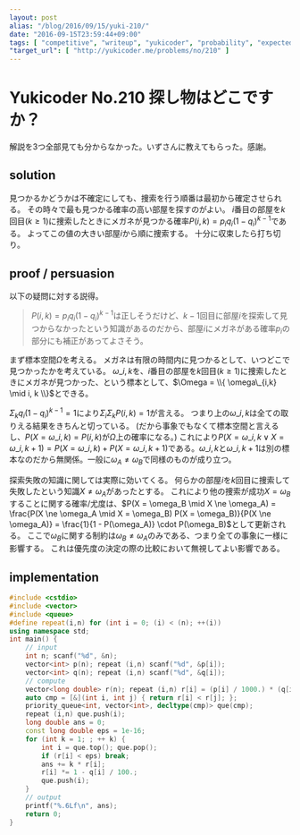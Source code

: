 ```yaml
---
layout: post
alias: "/blog/2016/09/15/yuki-210/"
date: "2016-09-15T23:59:44+09:00"
tags: [ "competitive", "writeup", "yukicoder", "probability", "expected-value" ]
"target_url": [ "http://yukicoder.me/problems/no/210" ]
---
```


# Yukicoder No.210 探し物はどこですか？

解説を$3$つ全部見ても分からなかった。いずさんに教えてもらった。感謝。

## solution

見つかるかどうかは不確定にしても、捜索を行う順番は最初から確定させられる。
その時々で最も見つかる確率の高い部屋を探すのがよい。
$i$番目の部屋を$k$回目($k \ge 1$)に捜索したときにメガネが見つかる確率$P(i,k) = p_iq_i{(1 - q_i)}^{k-1}$である。
よってこの値の大きい部屋$i$から順に捜索する。
十分に収束したら打ち切り。

## proof / persuasion

以下の疑問に対する説得。

>   $P(i,k) = p_iq_i{(1 - q_i)}^{k-1}$は正しそうだけど、$k-1$回目に部屋$i$を探索して見つからなかったという知識があるのだから、部屋$i$にメガネがある確率$p_i$の部分にも補正があってよさそう。

まず標本空間$\Omega$を考える。
メガネは有限の時間内に見つかるとして、いつどこで見つかったかを考えている。
$\omega\_{i,k}$を、$i$番目の部屋を$k$回目($k \ge 1$)に捜索したときにメガネが見つかった、という標本として、$\Omega = \\{ \omega\_{i,k} \mid i, k \\}$とできる。

$\Sigma_k q_i{(1 - q_i)}^{k-1} = 1$により$\Sigma_i \Sigma_k P(i,k) = 1$が言える。
つまり上の$\omega\_{i,k}$は全ての取りえる結果をきちんと切っている。
(だから事象でもなくて標本空間と言えるし、$P(X = \omega\_{i,k}) = P(i,k)$が$\Omega$上の確率になる。)
これにより$P(X = \omega\_{i,k} \lor X = \omega\_{i,k+1}) = P(X = \omega\_{i,k}) + P(X = \omega\_{i,k+1})$である。$\omega\_{i,k}$と$\omega\_{i,k+1}$は別の標本なのだから無関係。一般に$\omega_A \ne \omega_B$で同様のものが成り立つ。

探索失敗の知識に関しては実際に効いてくる。
何らかの部屋$i$を$k$回目に捜索して失敗したという知識$X \ne \omega_A$があったとする。
これにより他の捜索が成功$X = \omega_B$することに関する確率/尤度は、$P(X = \omega_B \mid X \ne \omega_A) = \frac{P(X \ne \omega_A \mid X = \omega_B) P(X = \omega_B)}{P(X \ne \omega_A)} = \frac{1}{1 - P(\omega_A)} \cdot P(\omega_B)$として更新される。
ここで$\omega_B$に関する制約は$\omega_B \ne \omega_A$のみである、つまり全ての事象に一様に影響する。
これは優先度の決定の際の比較において無視してよい影響である。

## implementation

``` c++
#include <cstdio>
#include <vector>
#include <queue>
#define repeat(i,n) for (int i = 0; (i) < (n); ++(i))
using namespace std;
int main() {
    // input
    int n; scanf("%d", &n);
    vector<int> p(n); repeat (i,n) scanf("%d", &p[i]);
    vector<int> q(n); repeat (i,n) scanf("%d", &q[i]);
    // compute
    vector<long double> r(n); repeat (i,n) r[i] = (p[i] / 1000.) * (q[i] / 100.);
    auto cmp = [&](int i, int j) { return r[i] < r[j]; };
    priority_queue<int, vector<int>, decltype(cmp)> que(cmp);
    repeat (i,n) que.push(i);
    long double ans = 0;
    const long double eps = 1e-16;
    for (int k = 1; ; ++ k) {
        int i = que.top(); que.pop();
        if (r[i] < eps) break;
        ans += k * r[i];
        r[i] *= 1 - q[i] / 100.;
        que.push(i);
    }
    // output
    printf("%.6Lf\n", ans);
    return 0;
}
```
